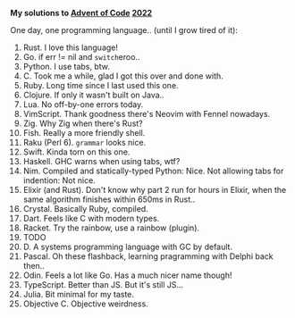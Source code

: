 **My solutions to [Advent of Code](https://adventofcode.com) [2022](https://adventofcode.com/2022)**

One day, one programming language.. (until I grow tired of it):

1. Rust. I love this language!
2. Go. if err != nil and `switch`eroo..
3. Python. I use tabs, btw.
4. C. Took me a while, glad I got this over and done with.
5. Ruby. Long time since I last used this one.
6. Clojure. If only it wasn't built on Java..
7. Lua. No off-by-one errors today.
8. VimScript. Thank goodness there's Neovim with Fennel nowadays.
9. Zig. Why Zig when there's Rust?
10. Fish. Really a more friendly shell.
11. Raku (Perl 6). `grammar` looks nice.
12. Swift. Kinda torn on this one.
13. Haskell. GHC warns when using tabs, wtf?
14. Nim. Compiled and statically-typed Python: Nice. Not allowing tabs for indention: Not nice.
15. Elixir (and Rust). Don't know why part 2 run for hours in Elixir, when the same algorithm finishes within 650ms in Rust..
16. Crystal. Basically Ruby, compiled.
17. Dart. Feels like C with modern types.
18. Racket. Try the rainbow, use a rainbow (plugin).
19. TODO
20. D. A systems programming language with GC by default.
21. Pascal. Oh these flashback, learning pragramming with Delphi back then..
22. Odin. Feels a lot like Go. Has a much nicer name though!
23. TypeScript. Better than JS. But it's still JS...
24. Julia. Bit minimal for my taste.
25. Objective C. Objective weirdness.
